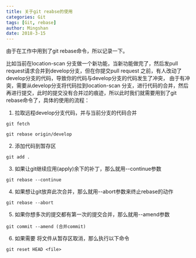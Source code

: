 ```yaml
---
title: 关于git reabse的使用
categories: Git
tags: [Git, rebase]
author: Mingshan
date: 2018-3-15
---
```


由于在工作中用到了git rebase命令，所以记录一下。

比如当前在location-scan 分支做一个新功能，当新功能做完了，然后发pull request请求合并到develop分支，但在你提交pull request 之前，有人改动了develop分支的代码，导致你的代码与develop分支的代码发生了冲突， 由于有冲突，需要从develop分支将代码拉到location-scan 分支，进行代码的合并，然后再进行提交，此时的提交没有合并过的痕迹，所以此时我们就需要用到了git rebase命令了，具体的使用的流程：

<!-- more -->

1. 拉取远程develop分支代码，并与当前分支的代码合并


```
git fetch
```

```
git rebase origin/develop
```


2. 添加代码到暂存区


```
git add .
```


3. 如果让git继续应用(apply)余下的补丁，那么就用--continue参数


```
git rebase --continue
```


4. 如果想让git放弃此次合并，那么就用--abort参数来终止rebase的动作


```
git rebase --abort
```


5. 如果你想多次的提交都有第一次的提交合并，那么就用--amend参数


```
git commit --amend (合并commit)
```


6. 如果需要 将文件从暂存区取消，那么执行以下命令


```
git reset HEAD <file>
```
